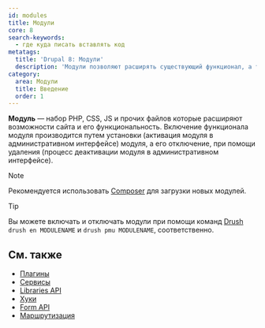 ```yaml
---
id: modules
title: Модули
core: 8
search-keywords:
  - где куда писать вставлять код
metatags:
  title: 'Drupal 8: Модули'
  description: 'Модули позволяют расширять существующий функционал, а также создавать новый.'
category:
  area: Модули
  title: Введение
  order: 1
---
```


**Модуль** — набор PHP, CSS, JS и прочих файлов которые расширяют возможности сайта и его функциональность. Включение функционала модуля производится путем установки (активация модуля в административном интерфейсе) модуля, а его отключение, при помощи удаления (процесс деактивации модуля в административном интерфейсе).

> [!NOTE]
> Рекомендуется использовать [Composer](../../composer.md) для загрузки новых модулей.

> [!TIP]
> Вы можете включать и отключать модули при помощи команд [Drush](../../drush.md) `drush en MODULENAME` и `drush pmu MODULENAME`, соответственно.

## См. также

- [Плагины](../plugins/plugins.md)
- [Сервисы](../services/services.md)
- [Libraries API](../libraries-api.md)
- [Хуки](../hooks/hooks.md)
- [Form API](../form-api/form-api.md)
- [Маршрутизация](../routing/routing.md)
